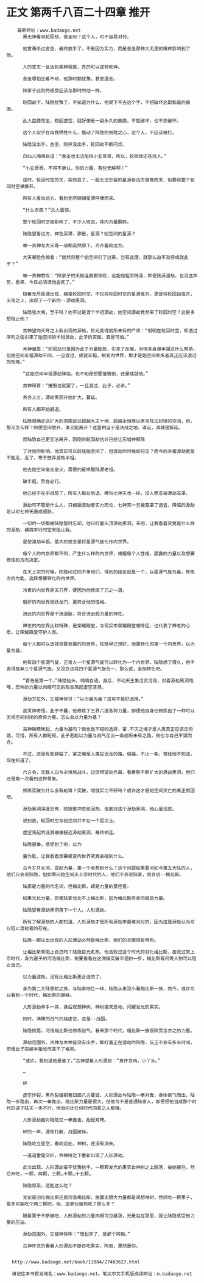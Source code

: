 # 正文 第两千八百二十四章 推开
        最新网址：www.badaoge.net
          黑无神看向轮回劫，舍圣吗？这个人，可不容易对付。
      
          他曾袭杀过舍圣，最终放手了，不是因为实力，而是舍圣那种大无畏的精神影响到了他。
      
          人的意志一旦达到某种程度，真的可以逆转乾坤。
      
          舍圣哪怕坐着不动，他那时都犹豫，甚至退走。
      
          陆家子此刻的感受应该与那时的他一样。
      
          轮回劫下，陆隐犹豫了，不知道为什么，他就下不去这个手，不想破坏这副和谐的画面。
      
          此人盘膝而坐，稳固虚空，就好像是一副永久的画面，不能破坏，也不忍破坏。
      
          这个人似乎在自我牺牲什么，撬动了陆隐的恻隐之心，这个人，不应该被打。
      
          陆隐没出手，舍圣，同样没出手，轮回劫不断闪烁。
      
          白仙儿喃喃自语：“舍圣也无法阻挡小玄哥哥，所以，轮回劫还在找人。”
      
          “小玄哥哥，不得不承认，你的力量，有些无解啊！”
      
          这时，轮回时空的天，突然变了，一股无法形容的星源自远方席卷而来，似要将整个轮回时空横推开。
      
          所有人看向远方，看到无尽磅礴星源呼啸而来。
      
          “什么东西？”众人震惊。
      
          整个轮回时空被影响了，不少人咳血，体内力量翻转。
      
          陆隐望着远方，神色呆滞，那是，星源？始空间的星源？
      
          唯一真神与大天尊一战都突然停下，齐齐看向远方。
      
          大天尊脸色难看：“居然将整个始空间引了过来，岂有此理，就那么迫不及待成就此子？”
      
          唯一真神赞叹：“陆家子的天赋连我都惊叹，远超他祖宗陆源，即便陆源渡劫，也没这声势，看来，今日必须请他去死了。”
      
          随着无尽星源出现，横推轮回时空，不仅将轮回时空的星源推开，更是将轮回劫推开，天穹之上，出现了一个新的--源劫黑洞。
      
          陆隐张大嘴，至于吗？他不过是渡个半祖源劫，始空间源劫竟然来了轮回时空？这是多想阻止他？
      
          古神望向天穹之上新出现的源劫，目光变得前所未有的严肃：“明明在轮回时空，却透过序列之弦引来了始空间的半祖源劫，此子的天赋，真是可怕。”
      
          木神皱眉：“轮回劫只是因为此子力量膨胀，引来了反噬，对他本身渡半祖没什么帮助，但始空间半祖源劫不同，一旦渡过，成就半祖，蜕变内世界，那才是始空间修炼者真正应该渡过的劫难。”
      
          “这始空间半祖源劫降临，也不知是想要摧毁他，还是成就他。”
      
          古神昂首：“摧毁也就罢了，一旦渡过，此子，必杀。”
      
          茶会上方，源劫黑洞开始扩大，蔓延。
      
          所有人都开始避退。
      
          陆隐很确定这扩大的范围足以超越九天十地，超越永恒族以原宝阵法封锁的空间，但，那又怎么样？即便空间放开，谁又能离开？这里相当于是决战之地，谁走，谁就是叛徒。
      
          而陆隐自己更无法离开，刚刚的轮回劫估计已经让忘墟神解除
      
          了对他的影响，他其实可以前往始空间了，但渡劫的时候如何走？而今的半祖源劫更是不能走，走了，等于放弃渡劫半祖。
      
          他去始空间毫无意义，需要的是唤醒陆源老祖。
      
          破半祖，势在必行。
      
          他已经不在乎战局了，所有人都在后退，哪怕七神天也一样，没人愿意被源劫笼罩。
      
          源劫可不管是什么人，只根据渡劫者实力而论，七神天一旦被笼罩了进去，降临的源劫足以对七神天造成威胁。
      
          一切的一切都被陆隐暂时忘却，他只盯着头顶源劫黑洞，来吧，让我看看究竟是什么样的源劫，横跨平行时空来阻止我。
      
          星使渡劫半祖，最大的蜕变是将星源气旋化作内世界。
      
          每个人的内世界都不同，产生什么样的内世界，根据每个人性格，展露的力量以及想要修炼的方向决定。
      
          在天上宗的时候，陆隐问过陆不争他们，得到的结论就是一个，以星源气旋为基，修炼方向为匙，选择想要转化的内世界。
      
          冷青的内世界是天刀界，便因为他修炼了刀之一道。
      
          魁罗的内世界是跃龙门，更符合他的性格。
      
          流云的内世界是千流道破，符合流云般力量的特性。
      
          禅老的内世界比较特殊，是荣耀殿堂，与现实中荣耀殿堂相呼应，也代表了禅老的心愿，让荣耀殿堂守护人类。
      
          每个人都可以选择想要发展的内世界，陆隐早已想好，他要转化的第一个内世界，以力量为基。
      
          他有四个星源气旋，正常人一个星源气旋可以转化为一个内世界，陆隐想了很久，他不舍得放弃三个星源气旋，又没办法将四个星源气旋合一，那么就，全部转化吧。
      
          “首先是第一个。”陆隐抬头，喃喃自语，身后，不动天王象活灵活现，对着源劫黑洞咆哮，恐怖的力量以肉眼可见的形态荡起虚空涟漪。
      
          源劫方位外，忘墟神惊讶：“以力量为基？这可不是好选择。”
      
          巫灵神奇怪，此子不蠢，他修炼了三界六道各种力量，即便他自身也修炼出了一种可以无视空间封闭的奇异力量，怎么会以力量为基？
      
          古神眼睛眯起，力量为基吗？倒也是不错的选择，掌.不灭之境才是人类真正应该走的路，可惜，所有人都短视，此子若能以力量与战气走出一条前所未有之路，倒也与自己不谋而合。
      
          不过，还是有些狭隘了，掌之境是人类应该走的路，但路，不止一条，曾经他不知道，现在知道了。
      
          六方会，无数人边与永恒族战斗，边惊愕望向光幕，看着那不断扩大的源劫黑洞，他们还是第一次看到这种景象。
      
          修炼突破为什么会有劫难？突破，增强实力不好吗？或许这才是始空间灭亡的真正原因吧。
      
          源劫黑洞深邃恐怖，陆隐敢冲击轮回劫，但面对这个源劫黑洞，他心里没底。
      
          说到底，轮回时空与始空间并不在一个层次上。
      
          虚空荡起的涟漪缓缓接近源劫黑洞，最终相连。
      
          陆隐握拳，感受到了吧，以力
      
          量为匙，让我看看想要蜕变内世界究竟会碰到什么。
      
          古今岁月长河，提起力量，第一个会想到什么？这个问题如果要问如今第五大陆的人，他们只会说陆隐，但如果问始空间天上宗时代的人，他们不会说陆家，而会说--梅比斯。
      
          陆家是力量的代名词，但梅比斯，却是力量的掌控者。
      
          如果光比力量，即便陆家也比不上梅比斯，因为梅比斯传承的就是力量。
      
          陆隐望着源劫黑洞落下一个人，人形源劫。
      
          所有了解源劫的人都知道，人形源劫才是所有源劫中最难对付的，因为这是源劫认为可以阻止渡劫者的存在。
      
          陆隐一眼认出出现的人形源劫必然是梅比斯，她们的衣服很有特色。
      
          让梅比斯来阻止自己吗？陆隐目光炙热，他击败过这个时代的羽化梅比斯，击败过天上宗时代，身为道子的河洛梅比斯，倒要看看在这濒临突破半祖的一步，梅比斯有何等人物可以阻止自己。
      
          以力量渡劫，没有比梅比斯更合适的了。
      
          身为第二大陆掌舵之族，与陆家地位一样，陆隐从来没小看梅比斯一族，而今，或许可以看到一个时代，梅比斯的巅峰。
      
          人形源劫单手一挥，身后观想神树，神树接天连地，闪耀发光的果实。
      
          同时，沸腾的战气灼烧虚空，这是--战国。
      
          陆隐挑眉，河洛梅比斯也修炼战气，看来那个时代，梅比斯一族很欣赏古亦之的力量。
      
          源劫范围外，古神与木神皆没有出手，都盯着正在渡劫的陆隐，反正不会有多长时间，即便此子突破半祖也改变不了格局。
      
          “或许，我知道她是谁了。”古神望着人形源劫：“真怀念呐，小丫头。”
      
          …
      
          砰
      
          虚空炸裂，黑色裂缝朝着四面八方蔓延，人形源劫与陆隐一拳对轰，身体倒飞而出，陆隐一步踏出，再次一拳轰出，梅比斯力量是很大，但他可不是普通陆家人，即便把他当成那个时代的道子陆天一也不行，他自问比任何时代同辈之人都强。
      
          人形源劫面对陆隐又一拳轰击，抬起双臂。
      
          砰的一声，源劫打散，战国破碎。
      
          陆隐屹立星空，看向远处，神树，还没有消失。
      
          一道道雷霆交织，令神树之下重新出现了人形源劫。
      
          此次出现，人形源劫毫不犹豫抬手，一颗颗发光的果实自神树之上脱落，被她接住，然后开吃，一颗，两颗，三颗…十颗…十五颗…
      
          陆隐惊呆，还能这么吃？
      
          无论是羽化梅比斯还是河洛梅比斯，施展无限大力量都是观想神树，然后吃一颗果子，最多可能吃个两三颗吧，但，这家伙居然吃了那么多？
      
          随着果子不断被吃，人形源劫的力量肉眼可见暴涨，光是站在那里，就让陆隐感受到力量的压迫。
      
          源劫范围外，忘墟神惊呼：“想起来了，是那个阿痴。”
      
          古神怀念的看着人形源劫不断吞吃果实，阿痴，果然是你。
      
      
      http://www.badaoge.net/book/13084/27483627.html
      
      请记住本书首发域名：www.badaoge.net。笔尖中文手机版阅读网址：m.badaoge.net